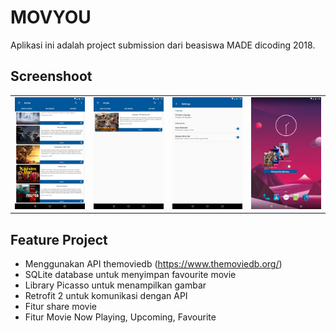 # MOVYOU
Aplikasi ini adalah project submission dari beasiswa MADE dicoding 2018.

## Screenshoot

<table>
    <tr>
        <td><img width="200px" src="https://github.com/ridwanharts/Movyou/blob/master/screenshoot/screenshot-2019-12-10_13.27.28.349.png"></td>
        <td><img width="200px" src="https://github.com/ridwanharts/Movyou/blob/master/screenshoot/screenshot-2019-12-10_13.28.08.026.png"></td>
        <td><img width="200px" src="https://github.com/ridwanharts/Movyou/blob/master/screenshoot/screenshot-2019-12-10_13.28.15.138.png"></td>
        <td><img width="200px" src="https://github.com/ridwanharts/Movyou/blob/master/screenshoot/screenshot-2019-12-10_13.29.59.032.png"></td>
    </tr>
</table>

## Feature Project

* Menggunakan API themoviedb (https://www.themoviedb.org/)
* SQLite database untuk menyimpan favourite movie
* Library Picasso untuk menampilkan gambar
* Retrofit 2 untuk komunikasi dengan API
* Fitur share movie
* Fitur Movie Now Playing, Upcoming, Favourite


```java

```
